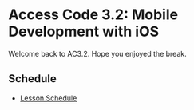 # Access Code 3.2: Mobile Development with iOS

Welcome back to AC3.2. Hope you enjoyed the break.


## Schedule

- [Lesson Schedule](/schedule.md)
